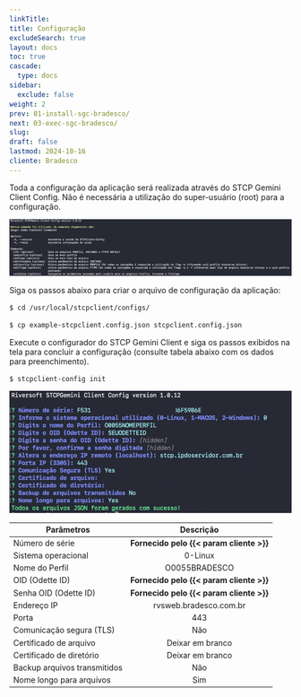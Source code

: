 ```yaml
---
linkTitle: 
title: Configuração
excludeSearch: true
layout: docs
toc: true
cascade:
  type: docs
sidebar:
  exclude: false  
weight: 2
prev: 01-install-sgc-bradesco/
next: 03-exec-sgc-bradesco/
slug: 
draft: false 
lastmod: 2024-10-16
cliente: Bradesco
---
```


Toda a configuração da aplicação será realizada através do STCP Gemini Client Config. Não é necessária a utilização do super-usuário (root) para a configuração. 

![](image-01.png)

Siga os passos abaixo para criar o arquivo de configuração da aplicação:

```bash
$ cd /usr/local/stcpclient/configs/
```

```bash
$ cp example-stcpclient.config.json stcpclient.config.json
```

Execute o configurador do STCP Gemini Client e siga os passos exibidos na tela para concluir a configuração (consulte tabela abaixo com os dados para preenchimento).

```bash
$ stcpclient-config init
```

![](image-02.png)

| Parâmetros       |  Descrição      | 
| -------------    | :-------------: | 
| Número de série  |  **Fornecido pelo {{< param cliente >}}**  | 
| Sistema operacional   | 0-Linux                  |    
| Nome do Perfil        | O0055BRADESCO            |   
| OID (Odette ID)       | **Fornecido pelo {{< param cliente >}}**  |   
| Senha OID (Odette ID) | **Fornecido pelo {{< param cliente >}}**  |   
| Endereço IP           | rvsweb.bradesco.com.br       |   
| Porta                 |         443                  |   
| Comunicação segura (TLS) |         Não               |   
| Certificado de arquivo   |      Deixar em branco     |   
| Certificado de diretório |      Deixar em branco     |   
| Backup arquivos transmitidos |         Não               |   
| Nome longo para arquivos     |         Sim               |   
